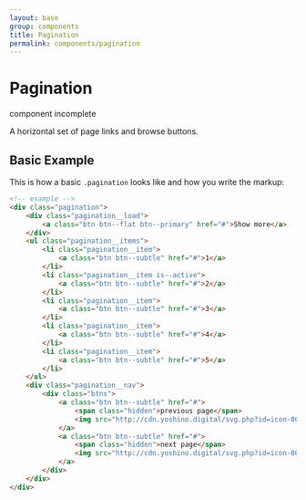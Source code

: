 ```yaml
---
layout: base
group: components
title: Pagination
permalink: components/pagination
---
```


# Pagination

<div class="m-t-4 m--pos-tr m--m-4 m--m-t-10">
    <span class="badge badge--medium badge--rounded badge--negative">component incomplete</span>
</div>

<p class="intro">A horizontal set of page links and browse buttons.</p>

## Basic Example

This is how a basic `.pagination` looks like and how you write the markup:

```html
<!-- example -->
<div class="pagination">
    <div class="pagination__load">
        <a class="btn btn--flat btn--primary" href="#">Show more</a>
    </div>
    <ul class="pagination__items">
        <li class="pagination__item">
            <a class="btn btn--subtle" href="#">1</a>
        </li>
        <li class="pagination__item is--active">
            <a class="btn btn--subtle" href="#">2</a>
        </li>
        <li class="pagination__item">
            <a class="btn btn--subtle" href="#">3</a>
        </li>
        <li class="pagination__item">
            <a class="btn btn--subtle" href="#">4</a>
        </li>
        <li class="pagination__item">
            <a class="btn btn--subtle" href="#">5</a>
        </li>
    </ul>
    <div class="pagination__nav">
        <div class="btns">
            <a class="btn btn--subtle" href="#">
                <span class="hidden">previous page</span>
                <img src="http://cdn.yoshino.digital/svg.php?id=icon-008-s" class="icon" yoi-icon />
            </a>
            <a class="btn btn--subtle" href="#">
                <span class="hidden">next page</span>
                <img src="http://cdn.yoshino.digital/svg.php?id=icon-007-s" class="icon" yoi-icon />
            </a>
        </div>
    </div>
</div>
```